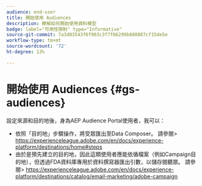 ```yaml
---
audience: end-user
title: 開始使用 Audiences
description: 瞭解如何開始使用資料模型
badge: label="可用性限制" type="Informative"
source-git-commit: 7a3d03543f6f903c3f7f66299b600807cf15de5e
workflow-type: tm+mt
source-wordcount: '72'
ht-degree: 13%

---
```


# 開始使用 Audiences {#gs-audiences}


設定來源和目的地後，身為AEP Audience Portal使用者，我可以：

* 依照「目的地」步驟操作，將受眾匯出至Data Composer。 請參閱> https://experienceleague.adobe.com/en/docs/experience-platform/destinations/home#steps
* 由於是預先建立的目的地，因此這類使用者應能依循檔案（例如Campaign目的地），但透過FDA資料庫專用於資料撰寫器匯出引數，以儲存閱聽眾。 請參閱> https://experienceleague.adobe.com/en/docs/experience-platform/destinations/catalog/email-marketing/adobe-campaign